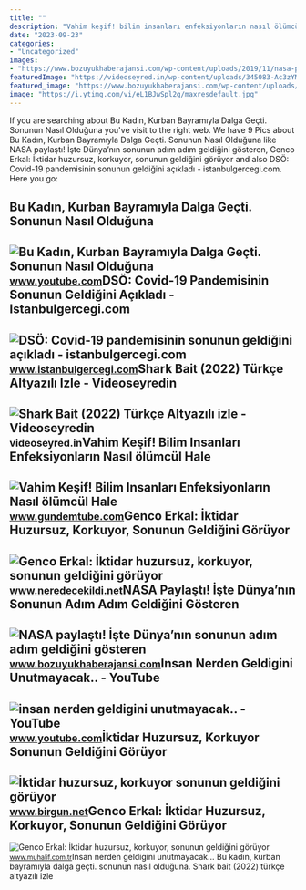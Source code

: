 ```yaml
---
title: ""
description: "Vahim keşif! bilim insanları enfeksiyonların nasıl ölümcül hale"
date: "2023-09-23"
categories:
- "Uncategorized"
images:
- "https://www.bozuyukhaberajansi.com/wp-content/uploads/2019/11/nasa-paylasti-iste-dunyanin-sonunun-adim-adim-geldigini-gosteren-kareler-8U8AX5nE.jpg"
featuredImage: "https://videoseyred.in/wp-content/uploads/345083-Ac3zYMyqdLefjYdNFHyAYGnS59S-scaled.jpg"
featured_image: "https://www.bozuyukhaberajansi.com/wp-content/uploads/2019/11/nasa-paylasti-iste-dunyanin-sonunun-adim-adim-geldigini-gosteren-kareler-8U8AX5nE.jpg"
image: "https://i.ytimg.com/vi/eL1BJwSpl2g/maxresdefault.jpg"
---
```


If you are searching about Bu Kadın, Kurban Bayramıyla Dalga Geçti. Sonunun Nasıl Olduğuna you've visit to the right web. We have 9 Pics about Bu Kadın, Kurban Bayramıyla Dalga Geçti. Sonunun Nasıl Olduğuna like NASA paylaştı! İşte Dünya’nın sonunun adım adım geldiğini gösteren, Genco Erkal: İktidar huzursuz, korkuyor, sonunun geldiğini görüyor and also DSÖ: Covid-19 pandemisinin sonunun geldiğini açıkladı - istanbulgercegi.com. Here you go:

Bu Kadın, Kurban Bayramıyla Dalga Geçti. Sonunun Nasıl Olduğuna
---------------------------------------------------------------

 ![Bu Kadın, Kurban Bayramıyla Dalga Geçti. Sonunun Nasıl Olduğuna](https://i.ytimg.com/vi/eL1BJwSpl2g/maxresdefault.jpg) <small>www.youtube.com</small>DSÖ: Covid-19 Pandemisinin Sonunun Geldiğini Açıkladı - Istanbulgercegi.com
---------------------------------------------------------------------------

 ![DSÖ: Covid-19 pandemisinin sonunun geldiğini açıkladı - istanbulgercegi.com](https://www.istanbulgercegi.com/uploaded/bilgilendirme/2022/buyuk/dso-covid-19-pandemisinin-sonunun-geldigini-acikla-1663222915.jpeg) <small>www.istanbulgercegi.com</small>Shark Bait (2022) Türkçe Altyazılı Izle - Videoseyredin
-------------------------------------------------------

 ![Shark Bait (2022) Türkçe Altyazılı izle - Videoseyredin](https://videoseyred.in/wp-content/uploads/345083-Ac3zYMyqdLefjYdNFHyAYGnS59S-scaled.jpg) <small>videoseyred.in</small>Vahim Keşif! Bilim Insanları Enfeksiyonların Nasıl ölümcül Hale
---------------------------------------------------------------

 ![Vahim Keşif! Bilim Insanları Enfeksiyonların Nasıl ölümcül Hale](https://www.gundemtube.com/wp-content/uploads/2022/04/vahim-kesif-bilim-insanlari-enfeksiyonlarin-nasil-olumcul-hale-geldigini-buldu-g9hQTR9C.jpg) <small>www.gundemtube.com</small>Genco Erkal: İktidar Huzursuz, Korkuyor, Sonunun Geldiğini Görüyor
------------------------------------------------------------------

 ![Genco Erkal: İktidar huzursuz, korkuyor, sonunun geldiğini görüyor](https://www.neredecekildi.net/wp-content/uploads/2023/01/genco-erkal-iktidar-huzursuz-korkuyor-sonunun-geldigini-goruyor-4SC8hC4a.jpg) <small>www.neredecekildi.net</small>NASA Paylaştı! İşte Dünya’nın Sonunun Adım Adım Geldiğini Gösteren
------------------------------------------------------------------

 ![NASA paylaştı! İşte Dünya’nın sonunun adım adım geldiğini gösteren](https://www.bozuyukhaberajansi.com/wp-content/uploads/2019/11/nasa-paylasti-iste-dunyanin-sonunun-adim-adim-geldigini-gosteren-kareler-8U8AX5nE.jpg) <small>www.bozuyukhaberajansi.com</small>Insan Nerden Geldigini Unutmayacak.. - YouTube
----------------------------------------------

 ![insan nerden geldigini unutmayacak.. - YouTube](https://i.ytimg.com/vi/9g-h2QFrnF4/maxres2.jpg?sqp=-oaymwEoCIAKENAF8quKqQMcGADwAQH4Ac4FgAKACooCDAgAEAEYZSBlKGUwDw==&rs=AOn4CLCUN3TojtIEP80bmjU5n6Y_nyGROw) <small>www.youtube.com</small>İktidar Huzursuz, Korkuyor Sonunun Geldiğini Görüyor
----------------------------------------------------

 ![İktidar huzursuz, korkuyor sonunun geldiğini görüyor](https://static.birgun.net/resim/haber-detay-resim/2023/02/01/iktidar-huzursuz-korkuyor-sonunun-geldigini-goruyor-1120758-5.jpg) <small>www.birgun.net</small>Genco Erkal: İktidar Huzursuz, Korkuyor, Sonunun Geldiğini Görüyor
------------------------------------------------------------------

 ![Genco Erkal: İktidar huzursuz, korkuyor, sonunun geldiğini görüyor](https://www.muhalif.com.tr/images/haberler/2023/01/genco-erkal-iktidar-huzursuz-korkuyor-sonunun-geldigini-goruyor-1675161536.jpg) <small>www.muhalif.com.tr</small>Insan nerden geldigini unutmayacak... Bu kadın, kurban bayramıyla dalga geçti. sonunun nasıl olduğuna. Shark bait (2022) türkçe altyazılı izle
